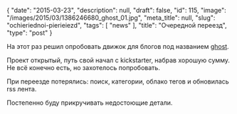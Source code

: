 {
    "date": "2015-03-23",
    "description": null,
    "draft": false,
    "id": 115,
    "image": "/images/2015/03/1386246680_ghost_01.jpg",
    "meta_title": null,
    "slug": "ochieriednoi-pierieiezd",
    "tags": [
        "news"
    ],
    "title": "Очередной переезд",
    "type": "post"
}


На этот раз решил опробовать движок для блогов под названием [ghost](https://ghost.org/).

Проект открытый, путь свой начал с kickstarter, набрав хорошую сумму.
Не всё конечно есть, но захотелось попробовать.

При переезде потерялись: поиск, категории, облако тегов и обновилась rss лента.

Постепенно буду прикручивать недостоющие детали.

